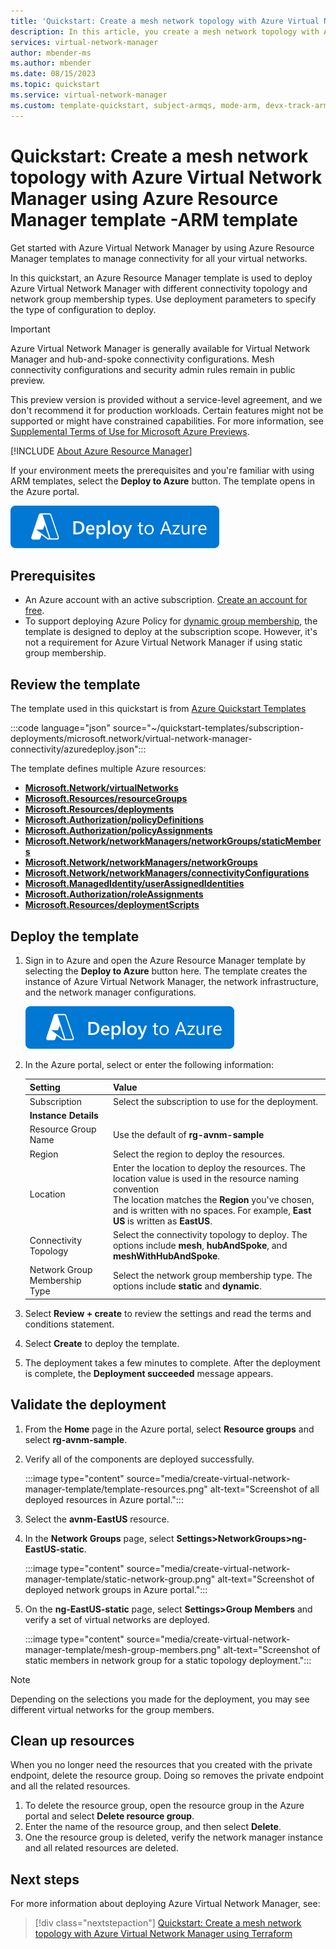 ```yaml
---
title: 'Quickstart: Create a mesh network topology with Azure Virtual Network Manager using Azure Resource Manager template - ARM template'
description: In this article, you create a mesh network topology with Azure Virtual Network Manager using Azure Resource Manager template, ARM template.
services: virtual-network-manager
author: mbender-ms
ms.author: mbender
ms.date: 08/15/2023
ms.topic: quickstart
ms.service: virtual-network-manager
ms.custom: template-quickstart, subject-armqs, mode-arm, devx-track-arm-template
---
```


# Quickstart: Create a mesh network topology with Azure Virtual Network Manager using Azure Resource Manager template -ARM template

Get started with Azure Virtual Network Manager by using Azure Resource Manager templates to manage connectivity for all your virtual networks.

In this quickstart, an Azure Resource Manager template is used to deploy Azure Virtual Network Manager with different connectivity topology and network group membership types. Use deployment parameters to specify the type of configuration to deploy.

> [!IMPORTANT]
> Azure Virtual Network Manager is generally available for Virtual Network Manager and hub-and-spoke connectivity configurations. Mesh connectivity configurations and security admin rules remain in public preview.
>
> This preview version is provided without a service-level agreement, and we don't recommend it for production workloads. Certain features might not be supported or might have constrained capabilities. For more information, see [Supplemental Terms of Use for Microsoft Azure Previews](https://azure.microsoft.com/support/legal/preview-supplemental-terms/).

[!INCLUDE [About Azure Resource Manager](../../includes/resource-manager-quickstart-introduction.md)]

If your environment meets the prerequisites and you're familiar with using ARM templates, select the **Deploy to Azure** button. The template opens in the Azure portal.

   [![Deploy To Azure](https://raw.githubusercontent.com/Azure/azure-quickstart-templates/master/1-CONTRIBUTION-GUIDE/images/deploytoazure.svg?sanitize=true)](https://portal.azure.com/#create/Microsoft.Template/uri/https%3A%2F%2Fraw.githubusercontent.com%2FAzure%2Fazure-quickstart-templates%2Fmaster%2Fsubscription-deployments%2Fmicrosoft.network%2Fvirtual-network-manager-connectivity%2Fazuredeploy.json)

## Prerequisites

- An Azure account with an active subscription. [Create an account for free](https://azure.microsoft.com/free/?WT.mc_id=A261C142F).
- To support deploying Azure Policy for [dynamic group membership](concept-network-groups.md#dynamic-membership), the template is designed to deploy at the subscription scope. However, it's not a requirement for Azure Virtual Network Manager if using static group membership.

## Review the template

The template used in this quickstart is from [Azure Quickstart Templates](/samples/azure/azure-quickstart-templates/virtual-network-manager-connectivity/)

:::code language="json" source="~/quickstart-templates/subscription-deployments/microsoft.network/virtual-network-manager-connectivity/azuredeploy.json":::

The template defines multiple Azure resources:

- [**Microsoft.Network/virtualNetworks**](/azure/templates/microsoft.network/virtualnetworks)
- [**Microsoft.Resources/resourceGroups**](/azure/templates/microsoft.resources/resourcegroups)
- [**Microsoft.Resources/deployments**](/azure/templates/microsoft.resources/deployments)
- [**Microsoft.Authorization/policyDefinitions**](/azure/templates/microsoft.authorization/policydefinitions)
- [**Microsoft.Authorization/policyAssignments**](/azure/templates/microsoft.authorization/policyassignments)
- [**Microsoft.Network/networkManagers/networkGroups/staticMembers**](/azure/templates/microsoft.network/networkmanagers/networkgroups/staticmembers)
- [**Microsoft.Network/networkManagers/networkGroups**](/azure/templates/microsoft.network/networkmanagers/networkgroups)
- [**Microsoft.Network/networkManagers/connectivityConfigurations**](/azure/templates/Microsoft.Network/networkManagers/connectivityconfigurations)
- [**Microsoft.ManagedIdentity/userAssignedIdentities**](/azure/templates/microsoft.managedidentity/userassignedidentities)
- [**Microsoft.Authorization/roleAssignments**](/azure/templates/microsoft.authorization/roleassignments)
- [**Microsoft.Resources/deploymentScripts**](/azure/templates/microsoft.resources/deploymentscripts)

## Deploy the template

1. Sign in to Azure and open the Azure Resource Manager template by selecting the **Deploy to Azure** button here. The template creates the instance of Azure Virtual Network Manager, the network infrastructure, and the network manager configurations.

   [![Deploy To Azure](https://raw.githubusercontent.com/Azure/azure-quickstart-templates/master/1-CONTRIBUTION-GUIDE/images/deploytoazure.svg?sanitize=true)](https://portal.azure.com/#create/Microsoft.Template/uri/https%3A%2F%2Fraw.githubusercontent.com%2FAzure%2Fazure-quickstart-templates%2Fmaster%2Fsubscription-deployments%2Fmicrosoft.network%2Fvirtual-network-manager-connectivity%2Fazuredeploy.json)

1. In the Azure portal, select or enter the following information:

   | Setting | Value |
   |---|---|
   | Subscription | Select the subscription to use for the deployment. |
   | **Instance Details** |  |
   | Resource Group Name | Use the default of **rg-avnm-sample** |
   | Region | Select the region to deploy the resources. |
   | Location | Enter the location to deploy the resources. The location value is used in the resource naming convention</br> The location matches the **Region** you've chosen, and is written with no spaces. For example, **East US** is written as **EastUS**. |
   | Connectivity Topology | Select the connectivity topology to deploy. The options include **mesh**, **hubAndSpoke**, and **meshWithHubAndSpoke**. |
   | Network Group Membership Type | Select the network group membership type. The options include **static** and **dynamic**. |

1. Select **Review + create** to review the settings and read the terms and conditions statement. 
1. Select **Create** to deploy the template.
1. The deployment takes a few minutes to complete. After the deployment is complete, the **Deployment succeeded** message appears.

## Validate the deployment

1. From the **Home** page in the Azure portal, select **Resource groups** and select **rg-avnm-sample**.
1. Verify all of the components are deployed successfully.

    :::image type="content" source="media/create-virtual-network-manager-template/template-resources.png" alt-text="Screenshot of all deployed resources in Azure portal.":::

1. Select the **avnm-EastUS** resource.
1. In the **Network Groups** page,  select **Settings>NetworkGroups>ng-EastUS-static**.
   
   :::image type="content" source="media/create-virtual-network-manager-template/static-network-group.png" alt-text="Screenshot of deployed network groups in Azure portal.":::

1. On the **ng-EastUS-static** page, select **Settings>Group Members** and verify a set of virtual networks are deployed.

    :::image type="content" source="media/create-virtual-network-manager-template/mesh-group-members.png" alt-text="Screenshot of static members in network group for a static topology deployment.":::

> [!NOTE]
> Depending on the selections you made for the deployment, you may see different virtual networks for the group members.

## Clean up resources

When you no longer need the resources that you created with the private endpoint, delete the resource group. Doing so removes the private endpoint and all the related resources.

1. To delete the resource group, open the resource group in the Azure portal and select **Delete resource group**.
1. Enter the name of the resource group, and then select **Delete**.
1. One the resource group is deleted, verify the network manager instance and all related resources are deleted.

## Next steps

For more information about deploying Azure Virtual Network Manager, see:
> [!div class="nextstepaction"]
> [Quickstart: Create a mesh network topology with Azure Virtual Network Manager using Terraform](create-virtual-network-manager-terraform.md)